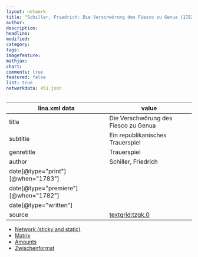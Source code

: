 ```yaml
---
layout: network
title: "Schiller, Friedrich: Die Verschwörung des Fiesco zu Genua (1782)"
author:
description:
headline:
modified:
category:
tags:
imagefeature: 
mathjax: 
chart: 
comments: true
featured: false
list: true
networkdata: 451.json
---
```

lina.xml data  | value
------------- | -------------
title|Die Verschwörung des Fiesco zu Genua
subtitle|Ein republikanisches Trauerspiel
genretitle|Trauerspiel
author|Schiller, Friedrich
date[@type="print"][@when="1783"]|
date[@type="premiere"][@when="1782"]|
date[@type="written"]|
source|[textgrid:tzgk.0](https://textgridlab.org/1.0/tgcrud-public/rest/textgrid:tzgk.0/data)



* [Network (sticky and static)](/network451)
* [Matrix](/matrix451)
* [Amounts](/amount451)
* [Zwischenformat](/lina451 )
